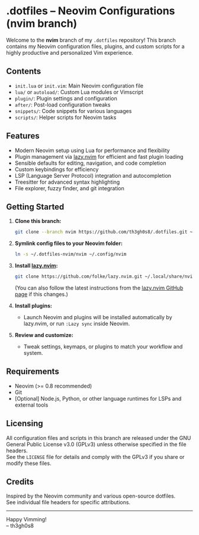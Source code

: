 # .dotfiles – Neovim Configurations (nvim branch)

Welcome to the **nvim** branch of my `.dotfiles` repository! This branch contains my Neovim configuration files, plugins, and custom scripts for a highly productive and personalized Vim experience.

## Contents

- `init.lua` or `init.vim`: Main Neovim configuration file
- `lua/` or `autoload/`: Custom Lua modules or Vimscript
- `plugin/`: Plugin settings and configuration
- `after/`: Post-load configuration tweaks
- `snippets/`: Code snippets for various languages
- `scripts/`: Helper scripts for Neovim tasks

## Features

- Modern Neovim setup using Lua for performance and flexibility
- Plugin management via [lazy.nvim](https://github.com/folke/lazy.nvim) for efficient and fast plugin loading
- Sensible defaults for editing, navigation, and code completion
- Custom keybindings for efficiency
- LSP (Language Server Protocol) integration and autocompletion
- Treesitter for advanced syntax highlighting
- File explorer, fuzzy finder, and git integration

## Getting Started

1. **Clone this branch:**
   ```sh
   git clone --branch nvim https://github.com/th3gh0s8/.dotfiles.git ~/.dotfiles-nvim
   ```

2. **Symlink config files to your Neovim folder:**
   ```sh
   ln -s ~/.dotfiles-nvim/nvim ~/.config/nvim
   ```

3. **Install [lazy.nvim](https://github.com/folke/lazy.nvim):**
   ```sh
   git clone https://github.com/folke/lazy.nvim.git ~/.local/share/nvim/lazy/lazy.nvim
   ```
   (You can also follow the latest instructions from the [lazy.nvim GitHub page](https://github.com/folke/lazy.nvim) if this changes.)

4. **Install plugins:**
   - Launch Neovim and plugins will be installed automatically by lazy.nvim, or run `:Lazy sync` inside Neovim.

5. **Review and customize:**
   - Tweak settings, keymaps, or plugins to match your workflow and system.

## Requirements

- Neovim (>= 0.8 recommended)
- Git
- [Optional] Node.js, Python, or other language runtimes for LSPs and external tools

## Licensing

All configuration files and scripts in this branch are released under the GNU General Public License v3.0 (GPLv3) unless otherwise specified in the file headers.  
See the `LICENSE` file for details and comply with the GPLv3 if you share or modify these files.

## Credits

Inspired by the Neovim community and various open-source dotfiles.  
See individual file headers for specific attributions.

---

Happy Vimming!  
– th3gh0s8
